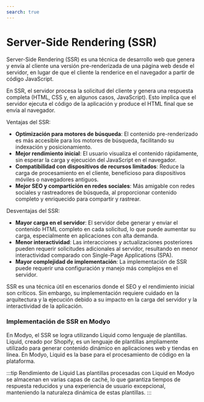 ```yaml
---
search: true
---
```


# Server-Side Rendering (SSR)

Server-Side Rendering (SSR) es una técnica de desarrollo web que genera y envía al cliente una versión pre-renderizada de una página web desde el servidor, en lugar de que el cliente la renderice en el navegador a partir de código JavaScript.

En SSR, el servidor procesa la solicitud del cliente y genera una respuesta completa (HTML, CSS y, en algunos casos, JavaScript). Esto implica que el servidor ejecuta el código de la aplicación y produce el HTML final que se envía al navegador.

Ventajas del SSR:

- **Optimización para motores de búsqueda**: El contenido pre-renderizado es más accesible para los motores de búsqueda, facilitando su indexación y posicionamiento.
- **Mejor rendimiento inicial**: El usuario visualiza el contenido rápidamente, sin esperar la carga y ejecución del JavaScript en el navegador.
- **Compatibilidad con dispositivos de recursos limitados**: Reduce la carga de procesamiento en el cliente, beneficioso para dispositivos móviles o navegadores antiguos.
- **Mejor SEO y compartición en redes sociales**: Más amigable con redes sociales y rastreadores de búsqueda, al proporcionar contenido completo y enriquecido para compartir y rastrear.

Desventajas del SSR:

- **Mayor carga en el servidor**: El servidor debe generar y enviar el contenido HTML completo en cada solicitud, lo que puede aumentar su carga, especialmente en aplicaciones con alta demanda.
- **Menor interactividad**: Las interacciones y actualizaciones posteriores pueden requerir solicitudes adicionales al servidor, resultando en menor interactividad comparado con Single-Page Applications (SPA).
- **Mayor complejidad de implementación**: La implementación de SSR puede requerir una configuración y manejo más complejos en el servidor.

SSR es una técnica útil en escenarios donde el SEO y el rendimiento inicial son críticos. Sin embargo, su implementación requiere cuidado en la arquitectura y la ejecución debido a su impacto en la carga del servidor y la interactividad de la aplicación.

### Implementación de SSR en Modyo

En Modyo, el SSR se logra utilizando Liquid como lenguaje de plantillas. Liquid, creado por Shopify, es un lenguaje de plantillas ampliamente utilizado para generar contenido dinámico en aplicaciones web y tiendas en línea. En Modyo, Liquid es la base para el procesamiento de código en la plataforma.

:::tip Rendimiento de Liquid
Las plantillas procesadas con Liquid en Modyo se almacenan en varias capas de caché, lo que garantiza tiempos de respuesta reducidos y una experiencia de usuario excepcional, manteniendo la naturaleza dinámica de estas plantillas.
:::